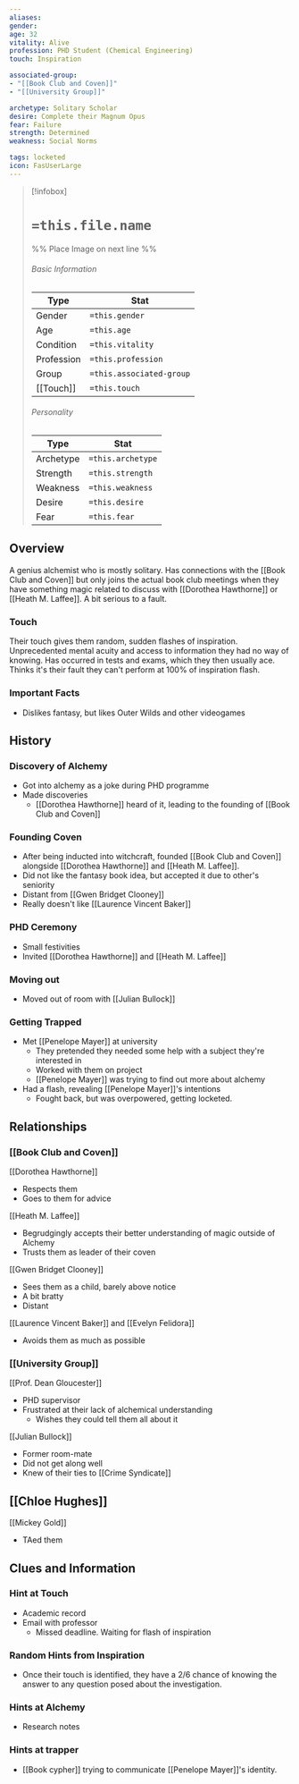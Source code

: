 ```yaml
---
aliases: 
gender: 
age: 32
vitality: Alive
profession: PHD Student (Chemical Engineering)
touch: Inspiration

associated-group: 
- "[[Book Club and Coven]]"
- "[[University Group]]"

archetype: Solitary Scholar
desire: Complete their Magnum Opus
fear: Failure
strength: Determined
weakness: Social Norms

tags: locketed
icon: FasUserLarge
---
```


> [!infobox]
> # `=this.file.name`
> %% Place Image on next line %%
> ###### Basic Information
> Type |  Stat |
> ---|---|
> Gender | `=this.gender` |
> Age | `=this.age` |
> Condition | `=this.vitality` |
> Profession | `=this.profession` |
> Group | `=this.associated-group` |
> [[Touch]] | `=this.touch` |
> ###### Personality
> Type |  Stat |
> ---|---|
> Archetype | `=this.archetype` |
> Strength | `=this.strength` |
> Weakness | `=this.weakness` |
> Desire | `=this.desire` |
> Fear | `=this.fear` |
## Overview
A genius alchemist who is mostly solitary. Has connections with the [[Book Club and Coven]] but only joins the actual book club meetings when they have something magic related to discuss with [[Dorothea Hawthorne]] or [[Heath M. Laffee]]. A bit serious to a fault. 

### Touch
Their touch gives them random, sudden flashes of inspiration. Unprecedented mental acuity and access to information they had no way of knowing. Has occurred in tests and exams, which they then usually ace. Thinks it's their fault they can't perform at 100% of inspiration flash. 

### Important Facts
- Dislikes fantasy, but likes Outer Wilds and other videogames

## History
### Discovery of Alchemy
- Got into alchemy as a joke during PHD programme
- Made discoveries
	- [[Dorothea Hawthorne]] heard of it, leading to the founding of [[Book Club and Coven]]

### Founding Coven
- After being inducted into witchcraft, founded [[Book Club and Coven]] alongside [[Dorothea Hawthorne]] and [[Heath M. Laffee]]. 
- Did not like the fantasy book idea, but accepted it due to other's seniority
- Distant from [[Gwen Bridget Clooney]]
- Really doesn't like [[Laurence Vincent Baker]]

### PHD Ceremony
- Small festivities
- Invited [[Dorothea Hawthorne]] and [[Heath M. Laffee]]

### Moving out
- Moved out of room with [[Julian Bullock]]

### Getting Trapped
- Met [[Penelope Mayer]] at university
	- They pretended they needed some help with a subject they're interested in 
	- Worked with them on project
	- [[Penelope Mayer]] was trying to find out more about alchemy
- Had a flash, revealing [[Penelope Mayer]]'s intentions
	- Fought back, but was overpowered, getting locketed. 

## Relationships
### [[Book Club and Coven]]
[[Dorothea Hawthorne]]
- Respects them
- Goes to them for advice

[[Heath M. Laffee]]
- Begrudgingly accepts their better understanding of magic outside of Alchemy
- Trusts them as leader of their coven

[[Gwen Bridget Clooney]]
- Sees them as a child, barely above notice
- A bit bratty
- Distant

[[Laurence Vincent Baker]] and [[Evelyn Felidora]]
- Avoids them as much as possible

### [[University Group]]
[[Prof. Dean Gloucester]]
- PHD supervisor 
- Frustrated at their lack of alchemical understanding
	- Wishes they could tell them all about it

[[Julian Bullock]]
- Former room-mate 
- Did not get along well
- Knew of their ties to [[Crime Syndicate]]

[[Chloe Hughes]]
- 

[[Mickey Gold]]
- TAed them

## Clues and Information
### Hint at Touch
- Academic record 
- Email with professor 
	- Missed deadline. Waiting for flash of inspiration

### Random Hints from Inspiration
- Once their touch is identified, they have a 2/6 chance of knowing the answer to any question posed about the investigation. 

### Hints at Alchemy
- Research notes

### Hints at trapper
- [[Book cypher]] trying to communicate [[Penelope Mayer]]'s identity. 
